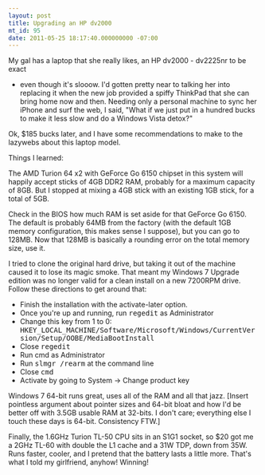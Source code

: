 ```yaml
---
layout: post
title: Upgrading an HP dv2000
mt_id: 95
date: 2011-05-25 18:17:40.000000000 -07:00
---
```

My gal has a laptop that she really likes, an HP dv2000 - dv2225nr to be exact
- even though it's slooow. I'd gotten pretty near to talking her into replacing
it when the new job provided a spiffy ThinkPad that she can bring home now and
then. Needing only a personal machine to sync her iPhone and surf the web, I
said, "What if we just put in a hundred bucks to make it less slow and do a
Windows Vista detox?"

Ok, $185 bucks later, and I have some recommendations to make to the lazywebs about this laptop model.

Things I learned:

The AMD Turion 64 x2 with GeForce Go 6150 chipset in this system will happily
accept sticks of 4GB DDR2 RAM, probably for a maximum capacity of 8GB. But I
stopped at mixing a 4GB stick with an existing 1GB stick, for a total of 5GB.

Check in the BIOS how much RAM is set aside for that GeForce Go 6150. The
default is probably 64MB from the factory (with the default 1GB memory
configuration, this makes sense I suppose), but you can go to 128MB. Now that
128MB is basically a rounding error on the total memory size, use it.

I tried to clone the original hard drive, but taking it out of the machine
caused it to lose its magic smoke. That meant my Windows 7 Upgrade edition was
no longer valid for a clean install on a new 7200RPM drive. Follow these
directions to get around that:

* Finish the installation with the activate-later option.
* Once you're up and running, run <tt>regedit</tt> as Administrator
* Change this key from 1 to 0:  
  <tt>HKEY_LOCAL_MACHINE/Software/Microsoft/Windows/CurrentVersion/Setup/OOBE/MediaBootInstall</tt>
* Close <tt>regedit</tt>
* Run </tt>cmd</tt> as Administrator
* Run <tt>slmgr /rearm</tt> at the command line
* Close <tt>cmd</tt>
* Activate by going to System -> Change product key

Windows 7 64-bit runs great, uses all of the RAM and all that jazz. \[Insert
pointless argument about pointer sizes and 64-bit bloat and how I'd be better
off with 3.5GB usable RAM at 32-bits. I don't care; everything else I touch
these days is 64-bit. Consistency FTW.\]

Finally, the 1.6GHz Turion TL-50 CPU sits in an S1G1 socket, so $20 got me a
2GHz TL-60 with double the L1 cache and a 31W TDP, down from 35W. Runs faster,
cooler, and I pretend that the battery lasts a little more. That's what I told
my girlfriend, anyhow! Winning!
